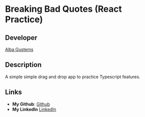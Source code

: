# Breaking Bad Quotes (React Practice)
## Developer
[Alba Gustems](https://github.com/AGustems)

## Description
A simple simple drag and drop app to practice Typescript features. 

## Links
* **My Github**: [Github](https://github.com/AGustems/)
* **My LinkedIn** [LinkedIn](https://www.linkedin.com/in/albagustemsolle/)
